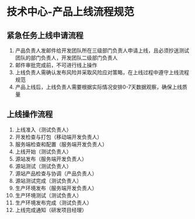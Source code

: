 # 技术中心-产品上线流程规范
## 紧急任务上线申请流程
1. 产品负责人发邮件给开发团队所在三级部门负责人申请上线，且必须抄送测试团队的部门负责人，开发团队二级部门负责人
2. 邮件审批完成前，不可进行线上操作
3. 上线负责人需确认发布风险并采取风险应对策略，在上线过程中遵守上线流程规范
4. 产品上线后，上线负责人需要根据实际情况安排0-7天数据观察，确保上线质量

## 上线操作流程
1. 上线准入（测试负责人）
2. 开发检查与打包（移动端开发负责人）
3. 服务端检查和配置（服务端开发负责人）
4. 上线开始（测试负责人）
5. 源站发布（服务端开发负责人）
6. 源站测试（测试负责人）
7. 源站产品检查与协调（产品负责人）
8. 源站测试完成（测试负责人）
9. 生产环境发布（服务端开发负责人）
10. 生产环境测试（测试负责人）
11. 生产环境发布完成（测试负责人）
12. 上线完成通知（研发项目经理）